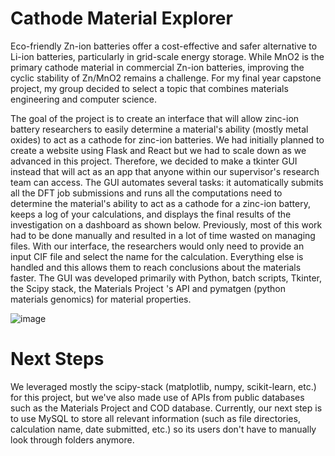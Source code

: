 # Cathode Material Explorer

Eco-friendly Zn-ion batteries offer a cost-effective and safer alternative to Li-ion batteries, particularly in grid-scale energy storage. While MnO2 is the primary cathode material in commercial Zn-ion batteries, improving the cyclic stability of Zn/MnO2 remains a challenge. For my final year capstone project, my group decided to select a topic that combines materials engineering and computer science. 

The goal of the project is to create an interface that will allow zinc-ion battery researchers to easily determine a material's ability (mostly metal oxides) to act as a cathode for zinc-ion batteries. We had initially planned to create a website using Flask and React but we had to scale down as we advanced in this project. Therefore, we decided to make a tkinter GUI instead that will act as an app that anyone within our supervisor's research team can access. The GUI automates several tasks: it automatically submits all the DFT job submissions and runs all the computations need to determine the material's ability to act as a cathode for a zinc-ion battery, keeps a log of your calculations, and displays the final results of the investigation on a dashboard as shown below. Previously, most of this work had to be done manually and resulted in a lot of time wasted on managing files. With our interface, the researchers would only need to provide an input CIF file and select the name for the calculation. Everything else is handled and this allows them to reach conclusions about the materials faster. The GUI was developed primarily with Python, batch scripts, Tkinter, the Scipy stack, the Materials Project 's API and pymatgen (python materials genomics) for material properties.

![image](https://github.com/osebom/cathode_explorer/assets/40761922/ab7b4095-469e-4f9f-b027-2aadf650b569)


# Next Steps
We leveraged mostly the scipy-stack (matplotlib, numpy, scikit-learn, etc.) for this project, but we've also made use of APIs from public databases such as the Materials Project and COD database. Currently, our next step is to use MySQL to store all relevant information (such as file directories, calculation name, date submitted, etc.) so its users don't have to manually look through folders anymore.
